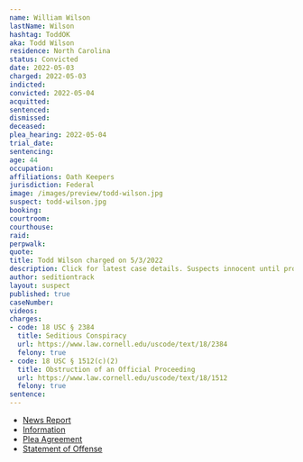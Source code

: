 ```yaml
---
name: William Wilson
lastName: Wilson
hashtag: ToddOK
aka: Todd Wilson
residence: North Carolina
status: Convicted
date: 2022-05-03
charged: 2022-05-03
indicted:
convicted: 2022-05-04
acquitted:
sentenced:
dismissed:
deceased:
plea_hearing: 2022-05-04
trial_date:
sentencing:
age: 44
occupation:
affiliations: Oath Keepers
jurisdiction: Federal
image: /images/preview/todd-wilson.jpg
suspect: todd-wilson.jpg
booking:
courtroom:
courthouse:
raid:
perpwalk:
quote:
title: Todd Wilson charged on 5/3/2022
description: Click for latest case details. Suspects innocent until proven guilty.
author: seditiontrack
layout: suspect
published: true
caseNumber:
videos:
charges:
- code: 18 USC § 2384
  title: Seditious Conspiracy
  url: https://www.law.cornell.edu/uscode/text/18/2384
  felony: true
- code: 18 USC § 1512(c)(2)
  title: Obstruction of an Official Proceeding
  url: https://www.law.cornell.edu/uscode/text/18/1512
  felony: true
sentence:
---
```

- [News Report](https://www.washingtonpost.com/dc-md-va/2022/05/04/wilson-pleads-guilty/)
- [Information](https://www.justice.gov/usao-dc/case-multi-defendant/file/1499021/download)
- [Plea Agreement](https://www.justice.gov/usao-dc/case-multi-defendant/file/1499181/download)
- [Statement of Offense](https://www.justice.gov/usao-dc/case-multi-defendant/file/1499186/download)
